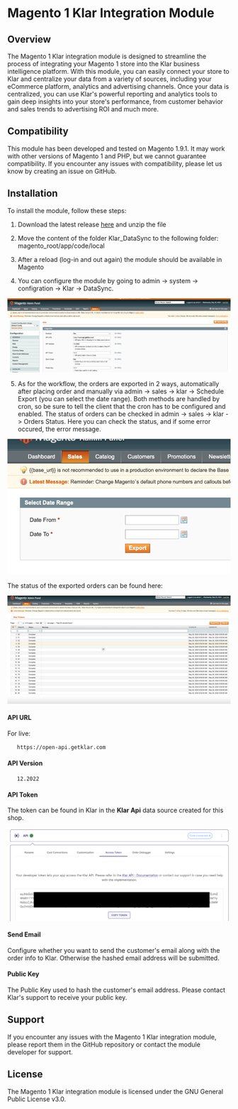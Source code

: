# Magento 1 Klar Integration Module

## Overview

The Magento 1 Klar integration module is designed to streamline the process of integrating your Magento 1 store into the Klar
business intelligence platform. With this module, you can easily connect your store to Klar
and centralize your data from a variety of sources, including your eCommerce platform, analytics and
advertising channels. Once your data is centralized, you can use Klar's powerful reporting and analytics tools to gain
deep insights into your store's performance, from customer behavior and sales trends to advertising ROI and much more.

## Compatibility

This module has been developed and tested on Magento 1.9.1. It may work with other versions of Magento 1
and PHP, but we cannot guarantee compatibility. If you encounter any issues with compatibility, please let us know by
creating an issue on GitHub. 

## Installation

To install the module, follow these steps:

1. Download the latest release [here](https://github.com/placeholder-tech/klar-magento-1/releases) and unzip the file

2. Move the content of the folder Klar_DataSync to the following folder: magento_root/app/code/local

3. After a reload (log-in and out again) the module should be available in Magento

4. You can configure the module by going to admin -> system -> configration -> Klar -> DataSync.

![Configuration](docs/klar_data_sync_admin.png)

5. As for the workflow, the orders are exported in 2 ways, automatically after placing order and manually via admin -> sales -> klar -> Schedule Export (you can select the date range). Both methods are handled by cron, so be sure to tell the client that the cron has to be configured and enabled. The status of orders can be checked in admin -> sales -> klar -> Orders Status. Here you can check the status, and if some error occured, the error message.

_![Date Range](docs/klar_data_sync_date_range.png)_

The status of the exported orders can be found here: 

_![Orders List](docs/klar_data_sync_orders_list.png)_

#### API URL

For live:

```
   https://open-api.getklar.com
```

#### API Version

```
   12.2022
```

#### API Token

The token can be found in Klar in the **Klar Api** data source created for this shop.

![Token](docs/klar_data_sync_token.png)

#### Send Email

Configure whether you want to send the customer's email along with the order info to Klar. Otherwise the hashed email address will be submitted.

#### Public Key

The Public Key used to hash the customer's email address. Please contact Klar's support to receive your public key.

## Support

If you encounter any issues with the Magento 1 Klar integration module, please report them in the GitHub repository or
contact the module developer for support.

## License

The Magento 1 Klar integration module is licensed under the GNU General Public License v3.0.
